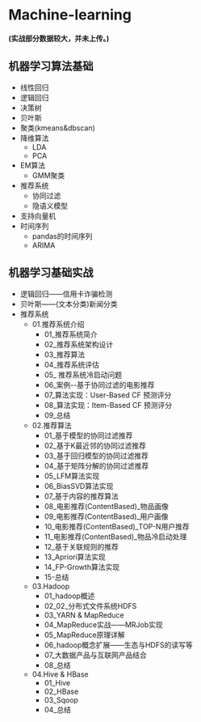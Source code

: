 # Machine-learning

**(实战部分数据较大，并未上传。)**

## 机器学习算法基础
- 线性回归
- 逻辑回归
- 决策树
- 贝叶斯
- 聚类(kmeans&dbscan)
- 降维算法
   - LDA
   - PCA
- EM算法
   - GMM聚类
- 推荐系统
   - 协同过滤
   - 隐语义模型
- 支持向量机
- 时间序列
   - pandas的时间序列
   - ARIMA   
## 机器学习基础实战
- 逻辑回归——信用卡诈骗检测
- 贝叶斯——(文本分类)新闻分类
- 推荐系统
  - 01.推荐系统介绍
    - 01_推荐系统简介
    - 02_推荐系统架构设计
    - 03_推荐算法
    - 04_推荐系统评估
    - 05_ 推荐系统冷启动问题
    - 06_案例--基于协同过滤的电影推荐
    - 07_算法实现：User-Based CF 预测评分
    - 08_算法实现：Item-Based CF 预测评分
    - 09_总结
  - 02.推荐算法
    - 01_基于模型的协同过滤推荐
    - 02_基于K最近邻的协同过滤推荐
    - 03_基于回归模型的协同过滤推荐
    - 04_基于矩阵分解的协同过滤推荐
    - 05_LFM算法实现
    - 06_BiasSVD算法实现
    - 07_基于内容的推荐算法
    - 08_电影推荐(ContentBased)_物品画像
    - 09_电影推荐(ContentBased)_用户画像
    - 10_电影推荐(ContentBased)_TOP-N用户推荐
    - 11_电影推荐(ContentBased)_物品冷启动处理
    - 12_基于关联规则的推荐
    - 13_Apriori算法实现
    - 14_FP-Growth算法实现
    - 15-总结
  - 03.Hadoop
    - 01_hadoop概述
    - 02_02_分布式文件系统HDFS
    - 03_YARN & MapReduce
    - 04_MapReduce实战——MRJob实现
    - 05_MapReduce原理详解
    - 06_hadoop概念扩展——生态与HDFS的读写等
    - 07_大数据产品与互联网产品结合
    - 08_总结
  - 04.Hive & HBase
    - 01_Hive
    - 02_HBase
    - 03_Sqoop
    - 04_总结

